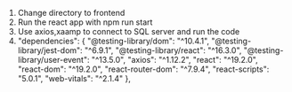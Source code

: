 1. Change directory to frontend
2. Run the react app with npm run start
3. Use axios,xaamp to connect to SQL server and run the code
4. "dependencies": {
    "@testing-library/dom": "^10.4.1",
    "@testing-library/jest-dom": "^6.9.1",
    "@testing-library/react": "^16.3.0",
    "@testing-library/user-event": "^13.5.0",
    "axios": "^1.12.2",
    "react": "^19.2.0",
    "react-dom": "^19.2.0",
    "react-router-dom": "^7.9.4",
    "react-scripts": "5.0.1",
    "web-vitals": "^2.1.4"
  },
